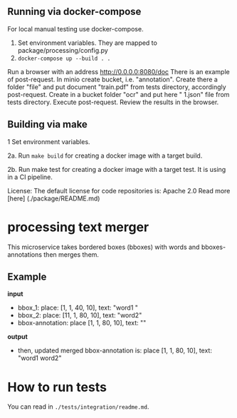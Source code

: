 ## Running via docker-compose

For local manual testing use docker-compose.

1. Set environment variables. They are mapped to package/processing/config.py
2. `docker-compose up --build . .`

Run a browser with an address http://0.0.0.0:8080/doc
There is an example of post-request. In minio create bucket, i.e. "annotation". Create there a folder "file" and put
document "train.pdf" from tests directory, accordingly post-request. Create in a bucket folder "ocr" and put here "
1.json" file from tests directory. Execute post-request. Review the results in the browser.

## Building via make

1 Set environment variables.

2a. Run `make build` for creating a docker image with a target build.

2b. Run make test for creating a docker image with a target test. It is using in a CI pipeline.

License: The default license for code repositories is: Apache 2.0 Read more [here] (./package/README.md)

# processing text merger

This microservice takes bordered boxes (bboxes) with words and bboxes-annotations then merges them.

## Example

__input__

- bbox_1: place: [1, 1, 40, 10], text: "word1 "
- bbox_2: place: [11, 1, 80, 10], text: "word2"
- bbox-annotation: place [1, 1, 80, 10], text: ""

__output__

- then, updated merged bbox-annotation is: place [1, 1, 80, 10], text: "word1 word2"

# How to run tests

You can read in `./tests/integration/readme.md`.
